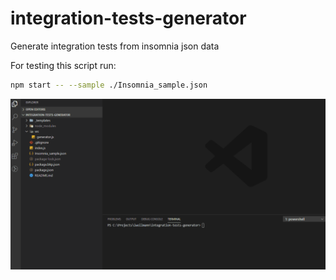 # integration-tests-generator
Generate integration tests from insomnia json data

For testing this script run:
```zsh 
npm start -- --sample ./Insomnia_sample.json
```
![](assets/demo.gif)
